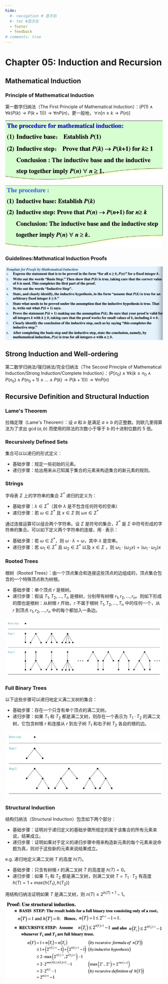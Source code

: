 ```yaml
---
hide:
  #- navigation # 显示右
  #- toc #显示左
  - footer
  - feedback
# comments: true
---  
```


# Chapter 05: Induction and Recursion

## Mathematical Induction

### Principle of Mathematical Induction

第一数学归纳法（The First Principle of Mathematical Induction）：$(P(1)\land\forall k(P(k)\rightarrow P(k+1)))\rightarrow\forall nP(n)$，更一般地，$\forall n[n\geq k\rightarrow P(n)]$

![image-20240412082030935](../../../assets/image-20240412082030935.png)

![image-20240412082052928](../../../assets/image-20240412082052928.png)

### Guidelines:Mathmatical Induction Proofs

![image-20240412084214784](../../../assets/image-20240412084214784.png)

## Strong Induction and Well-ordering

第二数学归纳法/强归纳法/完全归纳法（The Second Principle of Mathematical Induction/Strong Induction/Complete Induction）：$(P(n_0)\land\forall k(k\geq n_0\land P(n_0)\land P(n_0+1)\land...\land P(k)\rightarrow P(k+1)))\rightarrow\forall nP(n)$

## Recursive Definition and Structural Induction

### Lame's Theorem

拉梅定理（Lame's Theorem）：设 $a$ 和 $b$ 是满足 $a\geq b$ 的正整数。则欧几里得算法为了求出 $\gcd(a,b)$ 而使用的除法的次数小于等于 $b$ 的十进制位数的 5 倍。

### Recursively Defined Sets

集合可以以递归的形式定义：

- 基础步骤：规定一些初始的元素。
- 递归步骤：给出用来从已知属于集合的元素来构造集合的新元素的规则。

### Strings

字母表 $\Sigma$ 上的字符串的集合 $\Sigma^*$ 递归的定义为：

- 基础步骤：$\lambda\in\Sigma^*$（其中 $\lambda$ 是不包含任何符号的空串）
- 递归步骤：若 $\omega\in\Sigma^*$ 且 $x\in\Sigma$ 则 $\omega x\in\Sigma^*$

通过连接运算可以组合两个字符串。设 $\Sigma$ 是符号的集合，$\Sigma^*$ 是 $\Sigma$ 中符号形成的字符串的集合。可以如下定义两个字符串的连接，用 $·$ 表示：

- 基础步骤：若 $\omega\in\Sigma^*$，则 $\omega·\lambda=\omega$，其中 $\lambda$ 是空串。
- 递归步骤：若 $\omega_1\in\Sigma^*$ 且 $\omega_2\in\Sigma^*$ 以及 $x\in\Sigma$ ，则 $\omega_1·(\omega_2x)=(\omega_1·\omega_2)x$

### Rooted Trees

根树（Rooted Trees）：由一个顶点集合和连接这些顶点的边组成的，顶点集合包含的一个特殊顶点称为树根。

- 基础步骤：单个顶点 $r$ 是根树。
- 递归步骤：假设 $T_1,T_2,...,T_n$ 是根树，分别带有树根 $r_1,r_2,...,r_n$。则如下形成的图也是根树：从树根 $r$ 开始，$r$ 不属于根树 $T_1,T_2,...,T_n$ 中的任何一个，从 $r$ 到顶点 $r_1,r_2,...,r_n$ 中的每个都加入一条边。

![image-20240413164928150](../../../assets/image-20240413164928150.png)

### Full Binary Trees

以下这些步骤可以递归地定义满二叉树的集合：

- 基础步骤：存在一个只含有单个顶点的满二叉树。
- 递归步骤：如果 $T_1$ 和 $T_2$ 都是满二叉树，则存在一个表示为 $T_1·T_2$ 的满二叉树，它包含树根 $r$ 和连接从 $r$ 到左子树 $T_1$ 和右子树 $T_2$ 各自的根的边。

![image-20240413165412790](../../../assets/image-20240413165412790.png)

### Structural Induction

结构归纳法（Structural Induction）包含如下两个部分：

- 基础步骤：证明对于递归定义的基础步骤所规定的属于该集合的所有元素来说，结果成立。
- 递归步骤：证明如果对于定义的递归步骤中用来构造新元素的每个元素来说命题为真，则对于这些新的元素来说结果成立。

e.g. 递归地定义满二叉树 $T$ 的高度 $h(T)$。

- 基础步骤：只含有树根 $r$ 的满二叉树 $T$ 的高度是 $h(T)=0$。
- 递归步骤：如果 $T_1$ 和 $T_2$ 都是满二叉树，则满二叉树 $T=T_1·T_2$ 有高度 $h(T)=1+max\{h(T_1),h(T_2)\}$

用结构归纳法证明如果 $T$ 是满二叉树，则 $n(T)\leq 2^{h(T)+1}-1$。

![image-20240413170211549](../../../assets/image-20240413170211549.png)